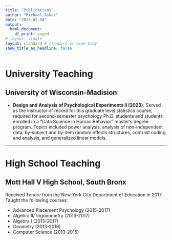 ```yaml
---
title: "Publications"
author: "Michael Asher"
date: "2025-02-04"
output:
  html_document:
    df_print: paged
# layout: single
layout: standard # standard or wide-body
show_title_as_headline: false
---
```


# University Teaching

## University of Wisconsin-Madision

- **Design and Analysis of Psychological Experiments II (2023).** Served as the instructor of record for this graduate level statistics course, required for second-semester psychology Ph.D. students and students enrolled in a “Data Science in Human Behavior” master’s degree program. Topics included power analysis, analysis of non-independent data, by-subject and by-item random effects structures, contrast coding and analysis, and generalized linear models. 


---

# High School Teaching

## Mott Hall V High School, South Bronx

Received Tenure from the New York City Department of Education in 2017. Taught the following courses:

- Advanced Placement Psychology (2015-2017)
- Algebra II/Trigonometry (2013-2017)
- Algebra I (2013-2017)
- Geometry (2013-2016)
- Computer Science (2013-2015)
